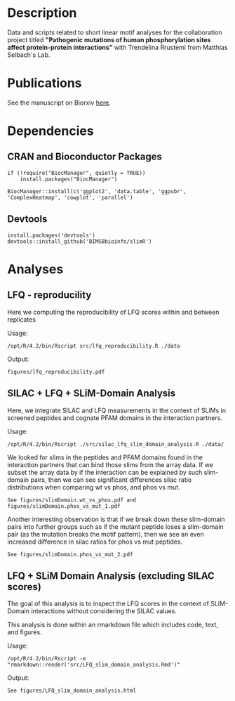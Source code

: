 # Description

Data and scripts related to short linear motif analyses for the collaboration project titled 
**"Pathogenic mutations of human phosphorylation sites affect protein-protein interactions"** with Trendelina Rrustemi from Matthias Selbach's Lab.

# Publications

See the manuscript on Biorxiv [here](https://www.biorxiv.org/content/10.1101/2023.08.01.551433v1.full).

# Dependencies

## CRAN and Bioconductor Packages

```
if (!require("BiocManager", quietly = TRUE))
    install.packages("BiocManager")

BiocManager::install(c('ggplot2', 'data.table', 'ggpubr', 'ComplexHeatmap', 'cowplot', 'parallel')
```

## Devtools 

```
install.packages('devtools') 
devtools::install_github('BIMSBbioinfo/slimR')
```

# Analyses

## LFQ - reproducility 

Here we computing the reproducibility of LFQ scores within and between replicates

Usage:
```
/opt/R/4.2/bin/Rscript src/lfq_reproducibility.R ./data
```

Output:
```
figures/lfq_reproducibility.pdf
```


## SILAC + LFQ + SLiM-Domain Analysis

Here, we integrate SILAC and LFQ measurements in the context of SLiMs in screened peptides and cognate PFAM
domains in the interaction partners.

Usage:
```
/opt/R/4.2/bin/Rscript ./src/silac_lfq_slim_domain_analysis.R ./data/
```  

We looked for slims in the peptides and PFAM domains found in the interaction partners that can 
bind those slims from the array data. If we subset the array data by if the interaction can be explained 
by such slim-domain pairs, then we can see significant differences silac ratio distributions 
when comparing wt vs phos, and phos vs mut. 

```
See figures/slimDomain.wt_vs_phos.pdf and figures/slimDomain.phos_vs_mut_1.pdf
```

Another interesting observation is that if we break down these slim-domain pairs into further groups 
such as if the mutant peptide loses a slim-domain pair (as the mutation breaks the motif pattern), 
then we see an even increased difference in silac ratios for phos vs mut peptides. 
```
See figures/slimDomain.phos_vs_mut_2.pdf
```

## LFQ + SLiM Domain Analysis (excluding SILAC scores)

The goal of this analysis is to inspect the LFQ scores in the context of SLiM-Domain 
interactions without considering the SILAC values. 

This analysis is done within an rmarkdown file which includes code, text, and figures.

Usage:
```
/opt/R/4.2/bin/Rscript -e "rmarkdown::render('src/LFQ_slim_domain_analysis.Rmd')"
```

Output:
```
See figures/LFQ_slim_domain_analysis.html 
```










